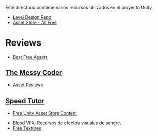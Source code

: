 Este directorio contiene varios recursos utilizados en el proyecto Unity.
* [Level Design Repo](https://github.com/Josiahms/LevelDesignRepo)
* [Asset Store - All Free](https://assetstore.unity.com/?free=true&orderBy=3&rows=96)
# Reviews
* [Best Free Assets](http://www.procedural-worlds.com/blog/best-free-unity-assets-categorised-mega-list/)

## [The Messy Coder](https://www.youtube.com/channel/UCeXJl4hWkgS-wvtvRtS_y2w)
* [Asset Reviews](https://www.youtube.com/watch?v=vtAT3TDmcWY&list=PL2R4tvBs-r1mlUZ1JRVdwhG7__h5AQuXI)
## [Speed Tutor](https://www.youtube.com/user/SpeedTutor/playlists)
* [Free Unity Asset Store Content](https://www.youtube.com/watch?v=jGy4htAuDY4&list=PLb34wPRpZdVdi5i4Kp6NFwusZtHSHfvkN)
- [Blood VFX](BloodVFX/README.md): Recursos de efectos visuales de sangre.
-  [Free Textures](https://www.textures.com/library)
